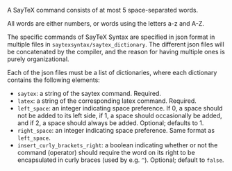 A SayTeX command consists of at most 5 space-separated words.

All words are either numbers, or words using the letters a-z and A-Z.

The specific commands of SayTeX Syntax are specified in json format in
multiple files in `saytexsyntax/saytex_dictionary`. The different json files will
be concatenated by the compiler, and the reason for having multiple ones is purely
organizational.

Each of the json files must be
a list of dictionaries, where each dictionary contains the following elements:
- `saytex`: a string of the saytex command. Required.
- `latex`: a string of the corresponding latex command. Required.
- `left_space`: an integer indicating space preference. If 0, a space should not
be added to its left side, if 1, a space should occasionally be added, and if 2, a space
should always be added. Optional; defaults to 1.
- `right_space`: an integer indicating space preference. Same format as `left_space`.
- `insert_curly_brackets_right`: a boolean indicating whether or not the command (operator)
should require the word on its right to be encapsulated in curly braces (used by e.g. `^`).
Optional; default to `false`.
